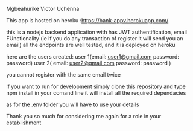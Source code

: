 Mgbeahurike Victor Uchenna

This app is hosted on heroku :https://bank-appv.herokuapp.com/

this is a nodejs backend application with has 
JWT authentification,
email FUnctionality (ie if you do any transaction of register it will send you an email)
all the endpoints are well tested,
and it is deployed on heroku

here are the users created:
user 1(email: user1@gmail.com
password: password)
user 2(
    email: user2@gmail.com
    password: password
)

you cannot register with the same email twice



if you want to run for development 
simply clone this repository and type npm install in your comand line it will install all the required dependacies

as for the .env folder you will have to use your details

Thank you so much for considering me again for a role in your establishment
